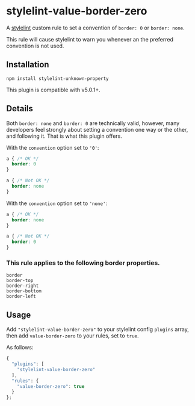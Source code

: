 # stylelint-value-border-zero

A [stylelint](https://github.com/stylelint/stylelint) custom rule to set a convention of `border: 0` or `border: none`.

This rule will cause stylelint to warn you whenever an the preferred convention is not used.

## Installation

```
npm install stylelint-unknown-property
```

This plugin is compatible with v5.0.1+.

## Details

Both `border: none` and `border: 0` are technically valid, however, many developers feel strongly about setting a convention one way or the other, and following it. That is what this plugin offers.

With the `convention` option set to `'0'`:

```css
a { /* OK */
  border: 0
}

a { /* Not OK */
  border: none
}
```

With the `convention` option set to `'none'`:
```css
a { /* OK */
  border: none
}

a { /* Not OK */
  border: 0
}
```

### This rule applies to the following border properties.

```
border
border-top
border-right
border-bottom
border-left
```

## Usage

Add `"stylelint-value-border-zero"` to your stylelint config `plugins` array, then add `value-border-zero` to your rules, set to `true`.

As follows:

```js
{
  "plugins": [
    "stylelint-value-border-zero"
  ],
  "rules": {
    "value-border-zero": true
  }
};
```
